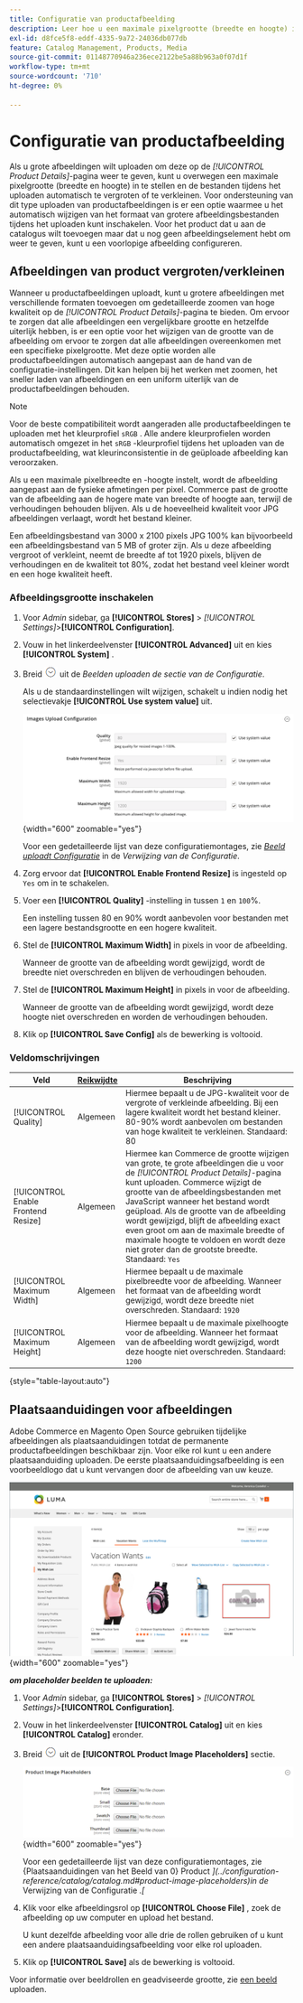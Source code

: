 ```yaml
---
title: Configuratie van productafbeelding
description: Leer hoe u een maximale pixelgrootte (breedte en hoogte) instelt en de grootte van de afbeeldingsbestanden van het product automatisch wijzigt tijdens het uploaden.
exl-id: d8fce5f8-eddf-4335-9a72-24036db077db
feature: Catalog Management, Products, Media
source-git-commit: 01148770946a236ece2122be5a88b963a0f07d1f
workflow-type: tm+mt
source-wordcount: '710'
ht-degree: 0%

---
```


# Configuratie van productafbeelding

Als u grote afbeeldingen wilt uploaden om deze op de _[!UICONTROL Product Details]_-pagina weer te geven, kunt u overwegen een maximale pixelgrootte (breedte en hoogte) in te stellen en de bestanden tijdens het uploaden automatisch te vergroten of te verkleinen. Voor ondersteuning van dit type uploaden van productafbeeldingen is er een optie waarmee u het automatisch wijzigen van het formaat van grotere afbeeldingsbestanden tijdens het uploaden kunt inschakelen. Voor het product dat u aan de catalogus wilt toevoegen maar dat u nog geen afbeeldingselement hebt om weer te geven, kunt u een voorlopige afbeelding configureren.

## Afbeeldingen van product vergroten/verkleinen

Wanneer u productafbeeldingen uploadt, kunt u grotere afbeeldingen met verschillende formaten toevoegen om gedetailleerde zoomen van hoge kwaliteit op de _[!UICONTROL Product Details]_-pagina te bieden. Om ervoor te zorgen dat alle afbeeldingen een vergelijkbare grootte en hetzelfde uiterlijk hebben, is er een optie voor het wijzigen van de grootte van de afbeelding om ervoor te zorgen dat alle afbeeldingen overeenkomen met een specifieke pixelgrootte. Met deze optie worden alle productafbeeldingen automatisch aangepast aan de hand van de configuratie-instellingen. Dit kan helpen bij het werken met zoomen, het sneller laden van afbeeldingen en een uniform uiterlijk van de productafbeeldingen behouden.

>[!NOTE]
>
>Voor de beste compatibiliteit wordt aangeraden alle productafbeeldingen te uploaden met het kleurprofiel `sRGB` . Alle andere kleurprofielen worden automatisch omgezet in het `sRGB` -kleurprofiel tijdens het uploaden van de productafbeelding, wat kleurinconsistentie in de geüploade afbeelding kan veroorzaken.

Als u een maximale pixelbreedte en -hoogte instelt, wordt de afbeelding aangepast aan de fysieke afmetingen per pixel. Commerce past de grootte van de afbeelding aan de hogere mate van breedte of hoogte aan, terwijl de verhoudingen behouden blijven. Als u de hoeveelheid kwaliteit voor JPG afbeeldingen verlaagt, wordt het bestand kleiner.

Een afbeeldingsbestand van 3000 x 2100 pixels JPG 100% kan bijvoorbeeld een afbeeldingsbestand van 5 MB of groter zijn. Als u deze afbeelding vergroot of verkleint, neemt de breedte af tot 1920 pixels, blijven de verhoudingen en de kwaliteit tot 80%, zodat het bestand veel kleiner wordt en een hoge kwaliteit heeft.

### Afbeeldingsgrootte inschakelen

1. Voor _Admin_ sidebar, ga **[!UICONTROL Stores]** > _[!UICONTROL Settings]_>**[!UICONTROL Configuration]**.

1. Vouw in het linkerdeelvenster **[!UICONTROL Advanced]** uit en kies **[!UICONTROL System]** .

1. Breid ![ selecteur van de Uitbreiding ](../assets/icon-display-expand.png) uit de _Beelden uploaden de sectie van de Configuratie_.

   Als u de standaardinstellingen wilt wijzigen, schakelt u indien nodig het selectievakje **[!UICONTROL Use system value]** uit.

   ![ Beeld uploadt Configuratie ](../configuration-reference/advanced/assets/system-image-upload-configuration.png){width="600" zoomable="yes"}

   Voor een gedetailleerde lijst van deze configuratiemontages, zie [_Beeld uploadt Configuratie_](../configuration-reference/advanced/system.md#image-upload-configuration) in de _Verwijzing van de Configuratie_.

1. Zorg ervoor dat **[!UICONTROL Enable Frontend Resize]** is ingesteld op `Yes` om in te schakelen.

1. Voer een **[!UICONTROL Quality]** -instelling in tussen `1` en `100`%.

   Een instelling tussen 80 en 90% wordt aanbevolen voor bestanden met een lagere bestandsgrootte en een hogere kwaliteit.

1. Stel de **[!UICONTROL Maximum Width]** in pixels in voor de afbeelding.

   Wanneer de grootte van de afbeelding wordt gewijzigd, wordt de breedte niet overschreden en blijven de verhoudingen behouden.

1. Stel de **[!UICONTROL Maximum Height]** in pixels in voor de afbeelding.

   Wanneer de grootte van de afbeelding wordt gewijzigd, wordt deze hoogte niet overschreden en worden de verhoudingen behouden.

1. Klik op **[!UICONTROL Save Config]** als de bewerking is voltooid.

### Veldomschrijvingen

| Veld | [ Reikwijdte ](../getting-started/websites-stores-views.md#scope-settings) | Beschrijving |
|--- |--- |--- |
| [!UICONTROL Quality] | Algemeen | Hiermee bepaalt u de JPG-kwaliteit voor de vergrote of verkleinde afbeelding. Bij een lagere kwaliteit wordt het bestand kleiner. 80-90% wordt aanbevolen om bestanden van hoge kwaliteit te verkleinen. Standaard: 80 |
| [!UICONTROL Enable Frontend Resize] | Algemeen | Hiermee kan Commerce de grootte wijzigen van grote, te grote afbeeldingen die u voor de _[!UICONTROL Product Details]_-pagina kunt uploaden. Commerce wijzigt de grootte van de afbeeldingsbestanden met JavaScript wanneer het bestand wordt geüpload. Als de grootte van de afbeelding wordt gewijzigd, blijft de afbeelding exact even groot om aan de maximale breedte of maximale hoogte te voldoen en wordt deze niet groter dan de grootste breedte. Standaard: `Yes` |
| [!UICONTROL Maximum Width] | Algemeen | Hiermee bepaalt u de maximale pixelbreedte voor de afbeelding. Wanneer het formaat van de afbeelding wordt gewijzigd, wordt deze breedte niet overschreden. Standaard: `1920` |
| [!UICONTROL Maximum Height] | Algemeen | Hiermee bepaalt u de maximale pixelhoogte voor de afbeelding. Wanneer het formaat van de afbeelding wordt gewijzigd, wordt deze hoogte niet overschreden. Standaard: `1200` |

{style="table-layout:auto"}

## Plaatsaanduidingen voor afbeeldingen

Adobe Commerce en Magento Open Source gebruiken tijdelijke afbeeldingen als plaatsaanduidingen totdat de permanente productafbeeldingen beschikbaar zijn. Voor elke rol kunt u een andere plaatsaanduiding uploaden. De eerste plaatsaanduidingsafbeelding is een voorbeeldlogo dat u kunt vervangen door de afbeelding van uw keuze.

![ Plaatsaanduiding van het Beeld ](./assets/storefront-image-placeholder.png){width="600" zoomable="yes"}

**_om placeholder beelden te uploaden:_**

1. Voor _Admin_ sidebar, ga **[!UICONTROL Stores]** > _[!UICONTROL Settings]_>**[!UICONTROL Configuration]**.

1. Vouw in het linkerdeelvenster **[!UICONTROL Catalog]** uit en kies **[!UICONTROL Catalog]** eronder.

1. Breid ![ pictogram van de Uitbreiding ](../assets/icon-display-expand.png) uit de **[!UICONTROL Product Image Placeholders]** sectie.

   ![ Plaatsaanduidingen van het Beeld van het Product ](../configuration-reference/catalog/assets/catalog-product-image-placeholders.png){width="600" zoomable="yes"}

   Voor een gedetailleerde lijst van deze configuratiemontages, zie {Plaatsaanduidingen van het Beeld van 0} Product _](../configuration-reference/catalog/catalog.md#product-image-placeholders)in de_ Verwijzing van de Configuratie _.[_

1. Klik voor elke afbeeldingsrol op **[!UICONTROL Choose File]** , zoek de afbeelding op uw computer en upload het bestand.

   U kunt dezelfde afbeelding voor alle drie de rollen gebruiken of u kunt een andere plaatsaanduidingsafbeelding voor elke rol uploaden.

1. Klik op **[!UICONTROL Save]** als de bewerking is voltooid.

Voor informatie over beeldrollen en geadviseerde grootte, zie [ een beeld ](product-image.md#upload-an-image) uploaden.

